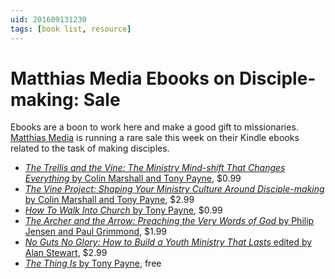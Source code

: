 ```yaml
---
uid: 201609131230
tags: [book list, resource]
---
```


# Matthias Media Ebooks on Disciple-making: Sale

Ebooks are a boon to work here and make a good gift to missionaries. [Matthias Media](http://www.matthiasmedia.com) is running a rare sale this week on their Kindle ebooks related to the task of making disciples.

- [*The Trellis and the Vine: The Ministry Mind-shift That Changes Everything* by Colin Marshall and Tony Payne](https://www.amazon.com/Trellis-Vine-Colin-Marshall-ebook/dp/B007R0P4LG/), $0.99
- [*The Vine Project: Shaping Your Ministry Culture Around Disciple-making* by Colin Marshall and Tony Payne](https://www.amazon.com/Vine-Project-Shaping-ministry-disciple-making-ebook/dp/B01HNEZC0S/), $2.99
- [*How To Walk Into Church* by Tony Payne](https://www.amazon.com/Walk-Into-Church-Tony-Payne-ebook/dp/B01KGXU4II/), $0.99
- [*The Archer and the Arrow: Preaching the Very Words of God* by Philip Jensen and Paul Grimmond](https://www.amazon.com/Archer-Arrow-Phillip-Jensen-ebook/dp/B007R0NLS4/), $1.99
- [*No Guts No Glory: How to Build a Youth Ministry That Lasts* edited by Alan Stewart](https://www.amazon.com/dp/B00TL8KY9O/), $2.99
- [*The Thing Is* by Tony Payne](https://www.amazon.com/Thing-Tony-Payne-ebook/dp/B00GYL4KPK/), free
